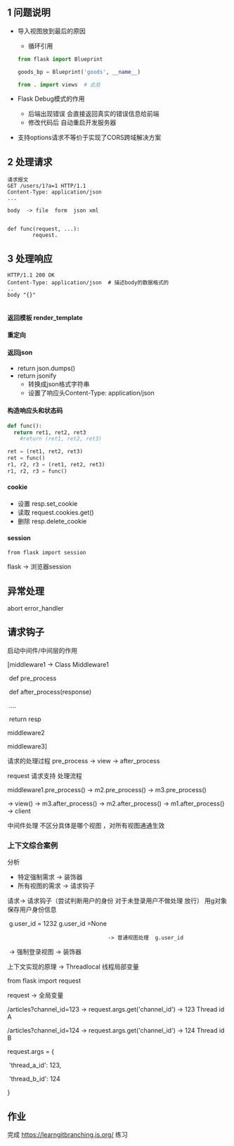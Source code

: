 ## 1  问题说明


* 导入视图放到最后的原因
	
  
  * 循环引用
  
  ```python
  from flask import Blueprint
  
  goods_bp = Blueprint('goods', __name__)
  
  from . import views  # 此处
  ```


* Flask Debug模式的作用

  * 后端出现错误 会直接返回真实的错误信息给前端
  * 修改代码后 自动重启开发服务器
* 支持options请求不等价于实现了CORS跨域解决方案

## 2 处理请求

```http
请求报文
GET /users/1?a=1 HTTP/1.1
Content-Type: application/json
...

body  -> file  form  json xml


def func(request, ...):
		request.
```

## 3 处理响应

```http
HTTP/1.1 200 OK
Content-Type: application/json  # 描述body的数据格式的
..
body "{}"


```

#### 返回模板  render_template

#### 重定向

#### 返回json

* return json.dumps()
* return jsonify
  * 转换成json格式字符串
  * 设置了响应头Content-Type: application/json

#### 构造响应头和状态码

```python
def func():
  return ret1, ret2, ret3
	#return (ret1, ret2, ret3)

ret = (ret1, ret2, ret3)
ret = func()
r1, r2, r3 = (ret1, ret2, ret3)
r1, r2, r3 = func()
```

#### cookie

* 设置 resp.set_cookie
* 读取 request.cookies.get()
* 删除 resp.delete_cookie

#### session

`from flask import session`

flask  -> 浏览器session



## 异常处理

abort  error_handler

## 请求钩子

启动中间件/中间层的作用

[middleware1  ->  Class Middleware1

​									def pre_process

​									def after_process(response)

​											....

​											return resp

middleware2

middleware3]



请求的处理过程  pre_process  -> view -> after_process

request 请求支持 处理流程

middleware1.pre_process() -> m2.pre_process() -> m3.pre_process()

-> view() -> m3.after_process() -> m2.after_process() -> m1.after_process() -> client

中间件处理 不区分具体是哪个视图 ，对所有视图通通生效

### 上下文综合案例

分析

* 特定强制需求 -> 装饰器
* 所有视图的需求 -> 请求钩子

请求->  请求钩子（尝试判断用户的身份 对于未登录用户不做处理 放行） 用g对象保存用户身份信息

​				g.user_id = 1232  g.user_id =None

 									-> 普通视图处理  g.user_id

​                                     -> 强制登录视图 -> 装饰器 



上下文实现的原理  ->  Threadlocal 线程局部变量

from flask import request  

request -> 全局变量



/articles?channel_id=123  -> request.args.get('channel_id')  -> 123  Thread  id A

/articles?channel_id=124  -> request.args.get('channel_id')  -> 124  Thread id B



request.args = {

​		'thread_a_id': 123,

​		'thread_b_id': 124

}



## 作业

完成 <https://learngitbranching.js.org/> 练习

